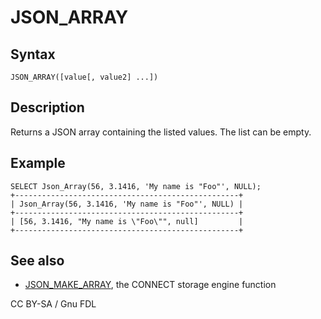 # JSON\_ARRAY

## Syntax

```
JSON_ARRAY([value[, value2] ...])
```

## Description

Returns a JSON array containing the listed values. The list can be empty.

## Example

```
SELECT Json_Array(56, 3.1416, 'My name is "Foo"', NULL);
+--------------------------------------------------+
| Json_Array(56, 3.1416, 'My name is "Foo"', NULL) |
+--------------------------------------------------+
| [56, 3.1416, "My name is \"Foo\"", null]         |
+--------------------------------------------------+
```

## See also

* [JSON\_MAKE\_ARRAY](../../../../server-usage/storage-engines/connect/connect-table-types/connect-json-table-type.md#json_make_array), the CONNECT storage engine function

CC BY-SA / Gnu FDL
